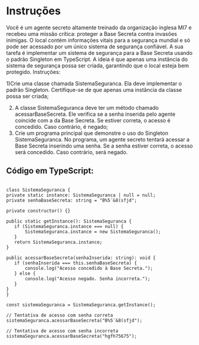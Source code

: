 # Instruções
Você é um agente secreto altamente treinado da organização inglesa MI7 e recebeu uma missão crítica: proteger a Base Secreta contra invasões inimigas. O local contém informações vitais para a segurança mundial e só pode ser acessado por um único sistema de segurança confiável. A sua tarefa é implementar um sistema de segurança para a Base Secreta usando o padrão Singleton em TypeScript. A ideia é que apenas uma instância do sistema de segurança possa ser criada, garantindo que o local esteja bem protegido.
Instruções:

1)Crie uma classe chamada SistemaSeguranca. Ela deve implementar o padrão Singleton. Certifique-se de que apenas uma instância da classe possa ser criada; 

2) A classe SistemaSeguranca deve ter um método chamado acessarBaseSecreta. Ele verifica se a senha inserida pelo agente coincide com a da Base Secreta. Se estiver correta, o acesso é concedido. Caso contrário, é negado;
3) Crie um programa principal que demonstre o uso do Singleton SistemaSeguranca. No programa, um agente secreto tentará acessar a Base Secreta inserindo uma senha. Se a senha estiver correta, o acesso será concedido. Caso contrário, será negado.

## Código em TypeScript:


   ```JS
   
class SistemaSeguranca {
  private static instance: SistemaSeguranca | null = null;
  private senhaBaseSecreta: string = "B%5¨&8(sfjd";

  private constructor() {}

  public static getInstance(): SistemaSeguranca {
      if (SistemaSeguranca.instance === null) {
          SistemaSeguranca.instance = new SistemaSeguranca();
      }
      return SistemaSeguranca.instance;
  }

  public acessarBaseSecreta(senhaInserida: string): void {
      if (senhaInserida === this.senhaBaseSecreta) {
          console.log("Acesso concedido à Base Secreta.");
      } else {
          console.log("Acesso negado. Senha incorreta.");
      }
  }
}

const sistemaSeguranca = SistemaSeguranca.getInstance();

// Tentativa de acesso com senha correta
sistemaSeguranca.acessarBaseSecreta("B%5¨&8(sfjd");

// Tentativa de acesso com senha incorreta
sistemaSeguranca.acessarBaseSecreta("hgfh75675");
   ```
